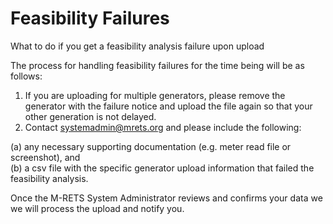 Feasibility Failures
====================

What to do if you get a feasibility analysis failure upon upload

The process for handling feasibility failures for the time being will be as follows:

1.  If you are uploading for multiple generators, please remove the generator with the failure notice and upload the file again so that your other generation is not delayed. 
2.  Contact <systemadmin@mrets.org> and please include the following:

(a) any necessary supporting documentation (e.g. meter read file or screenshot), and\
(b) a csv file with the specific generator upload information that failed the feasibility analysis. 

Once the M-RETS System Administrator reviews and confirms your data we we will process the upload and notify you.
